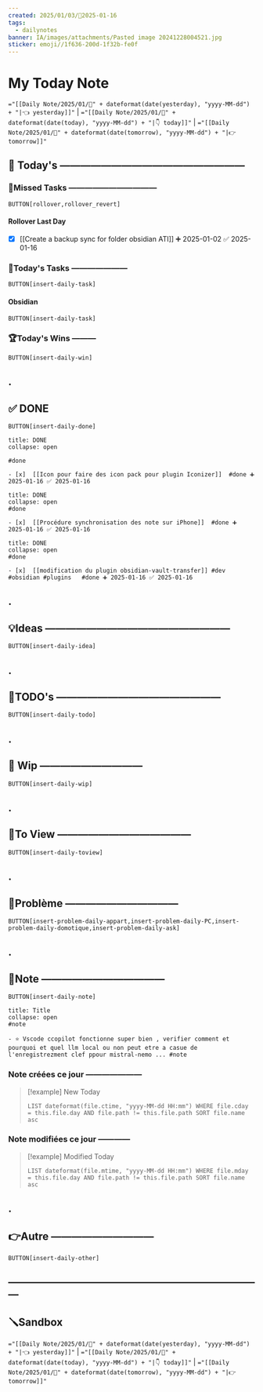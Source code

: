 ```yaml
---
created: 2025/01/03/📒2025-01-16
tags:
  - dailynotes
banner: IA/images/attachments/Pasted image 20241228004521.jpg
sticker: emoji//1f636-200d-1f32b-fe0f
---
```

# My Today Note

`="[[Daily Note/2025/01/📒" + dateformat(date(yesterday), "yyyy-MM-dd") + "|👈 yesterday]]"` | `="[[Daily Note/2025/01/📒" + dateformat(date(today), "yyyy-MM-dd") + "|👇 today]]"` | `="[[Daily Note/2025/01/📒" + dateformat(date(tomorrow), "yyyy-MM-dd") + "|👉 tomorrow]]"`


## 📅 Today's ——————————————————

### 🥷Missed Tasks ———————————

`BUTTON[rollover,rollover_revert]`
#### Rollover Last Day

- [x] [[Create a backup sync for folder obsidian ATI]] ➕ 2025-01-02 ✅ 2025-01-16



### 🚀Today's Tasks ———————

 `BUTTON[insert-daily-task]`
 
#### Obsidian

`BUTTON[insert-daily-task]`

### 🏆Today's Wins ———

`BUTTON[insert-daily-win]`

## .
## ✅ DONE 

 `BUTTON[insert-daily-done]`
 

`````ad-done
title: DONE
collapse: open

#done 

- [x]  [[Icon pour faire des icon pack pour plugin Iconizer]]  #done ➕ 2025-01-16 ✅ 2025-01-16 

`````
 

`````ad-done
title: DONE
collapse: open
#done 

- [x]  [[Procédure synchronisation des note sur iPhone]]  #done ➕ 2025-01-16 ✅ 2025-01-16 

`````
 

`````ad-done
title: DONE
collapse: open
#done 

- [x]  [[modification du plugin obsidian-vault-transfer]] #dev #obsidian #plugins   #done ➕ 2025-01-16 ✅ 2025-01-16 

`````


 
## .
## 💡Ideas ——————————————————

 `BUTTON[insert-daily-idea]`
 
## .
## 📎TODO's ————————————————

`BUTTON[insert-daily-todo]`
 


## .
## 🚧 Wip ——————————

`BUTTON[insert-daily-wip]`

## .
## 👀To View —————————————

`BUTTON[insert-daily-toview]`

## .
## 🚨Problème ———————————

`BUTTON[insert-problem-daily-appart,insert-problem-daily-PC,insert-problem-daily-domotique,insert-problem-daily-ask]`
 

## .
## 📝Note ————————————

`BUTTON[insert-daily-note]`
 

`````ad-note
title: Title
collapse: open
#note 

- ⭐ Vscode ccopilot fonctionne super bien , verifier comment et pourquoi et quel llm local ou non peut etre a casue de l'enregistrezment clef ppour mistral-nemo ... #note 

`````



### Note créées ce jour ———————
> [!example] New Today
> ```dataview
> LIST dateformat(file.ctime, "yyyy-MM-dd HH:mm") WHERE file.cday = this.file.day AND file.path != this.file.path SORT file.name asc
> ```
> 
### Note modifiées ce jour ————
> [!example] Modified Today
> ```dataview 
> LIST dateformat(file.mtime, "yyyy-MM-dd HH:mm") WHERE file.mday = this.file.day AND file.path != this.file.path SORT file.name asc
> ```
> 

## .
## 👉Autre ——————————

`BUTTON[insert-daily-other]`


## —————————————————————————
## 🪛Sandbox 







`="[[Daily Note/2025/01/📒" + dateformat(date(yesterday), "yyyy-MM-dd") + "|👈 yesterday]]"` | `="[[Daily Note/2025/01/📒" + dateformat(date(today), "yyyy-MM-dd") + "|👇 today]]"` | `="[[Daily Note/2025/01/📒" + dateformat(date(tomorrow), "yyyy-MM-dd") + "|👉 tomorrow]]"`
